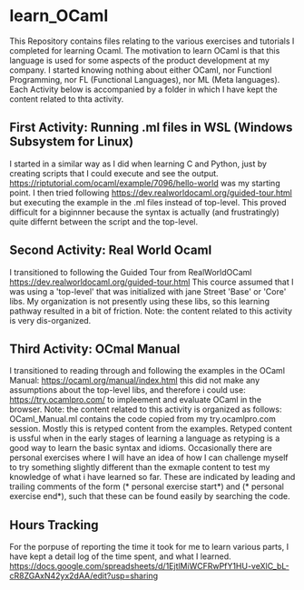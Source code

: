 # learn_OCaml
This Repository contains files relating to the various exercises and tutorials I completed for learning Ocaml.
The motivation to learn OCaml is that this language is used for some aspects of the product development at my company.
I started knowing nothing about either OCaml, nor Functionl Programming, nor FL (Functional Languages), nor ML (Meta languages).
Each Activity below is accompanied by a folder in which I have kept the content related to thta activity.

## First Activity: Running .ml files in WSL (Windows Subsystem for Linux)
I started in a similar way as I did when learning C and Python, just by creating scripts that I could execute and see the output.
https://riptutorial.com/ocaml/example/7096/hello-world was my starting point.
I then tried following https://dev.realworldocaml.org/guided-tour.html but executing the example in the .ml files instead of top-level.
This proved difficult for a biginnner because the syntax is actually (and frustratingly) quite differnt between the script and the top-level.

## Second Activity: Real World Ocaml
I transitioned to following the Guided Tour from RealWorldOCaml
https://dev.realworldocaml.org/guided-tour.html
This cource assumed that I was using a 'top-level' that was initialized with jane Street 'Base' or 'Core' libs.
My organization is not presently using these libs, so this learning pathway resulted in a bit of friction.
Note: the content related to this activity is very dis-organized. 

## Third Activity: OCmal Manual
I transitioned to reading through and following the examples in the OCaml Manual:
https://ocaml.org/manual/index.html
this did not make any assumptions about the top-level libs, and therefore i could use:
https://try.ocamlpro.com/ to impleement and evaluate OCaml in the browser.
Note: the content related to this activity is organized as follows:
OCaml_Manual.ml contains the code copied from my try.ocamlpro.com session.
Mostly this is retyped content from the examples. Retyped content is ussful when in the early stages of learning a language as retyping is a good way to learn the basic syntax and idioms.
Occasionally there are personal exercises where I will have an idea of how I can challenge myself to try something slightly different than the exmaple content to test my knowledge of what i have learned so far. These are indicated by leading and trailing comments of the form (* personal exercise start*) and (* personal exercise end*), such that these can be found easily by searching the code. 

## Hours Tracking
For the porpuse of reporting the time it took for me to learn various parts, I have kept a detail log of the time spent, and what I learned.
https://docs.google.com/spreadsheets/d/1EjtlMiWCFRwPfY1HU-veXlC_bL-cR8ZGAxN42yx2dAA/edit?usp=sharing
